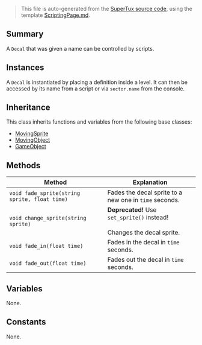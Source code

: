 > This file is auto-generated from the [SuperTux source code](https://github.com/SuperTux/supertux/tree/master/src), using the template [ScriptingPage.md](https://github.com/SuperTux/wiki/tree/master/templates/ScriptingPage.md).

Summary
-------

A `Decal` that was given a name can be controlled by scripts. 

Instances
--------

A `Decal` is instantiated by placing a definition inside a level. It can then be accessed by its name from a script or via `sector.name` from the console. 

Inheritance
--------

This class inherits functions and variables from the following base classes:
* [MovingSprite](https://github.com/SuperTux/supertux/wiki/ScriptingMovingSprite)
* [MovingObject](https://github.com/SuperTux/supertux/wiki/ScriptingMovingObject)
* [GameObject](https://github.com/SuperTux/supertux/wiki/ScriptingGameObject)


Methods
-------

Method | Explanation
-------|-------
`void fade_sprite(string sprite, float time)` | Fades the decal sprite to a new one in `time` seconds. 
`void change_sprite(string sprite)` | **Deprecated!** Use `set_sprite()` instead! <br /><br />Changes the decal sprite. 
`void fade_in(float time)` | Fades in the decal in `time` seconds. 
`void fade_out(float time)` | Fades out the decal in `time` seconds. 


Variables
---------

None.

Constants
---------

None.
